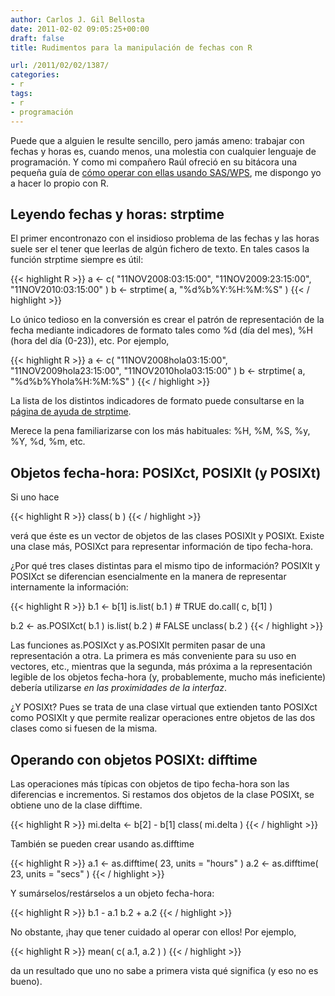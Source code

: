 ```yaml
---
author: Carlos J. Gil Bellosta
date: 2011-02-02 09:05:25+00:00
draft: false
title: Rudimentos para la manipulación de fechas con R

url: /2011/02/02/1387/
categories:
- r
tags:
- r
- programación
---
```


Puede que a alguien le resulte sencillo, pero jamás ameno: trabajar con fechas y horas es, cuando menos, una molestia con cualquier lenguaje de programación. Y como mi compañero Raúl ofreció en su bitácora una pequeña guía de [cómo operar con ellas usando SAS/WPS](http://analisisydecision.es/curso-de-lenguaje-sas-con-wps-funciones-fecha/), me dispongo yo a hacer lo propio con R.

## Leyendo fechas y horas: strptime



El primer encontronazo con el insidioso problema de las fechas y las horas suele ser el tener que leerlas de algún fichero de texto. En tales casos la función strptime siempre es útil:

{{< highlight R >}}
a <- c( "11NOV2008:03:15:00", "11NOV2009:23:15:00", "11NOV2010:03:15:00" )
b <- strptime( a, "%d%b%Y:%H:%M:%S" )
{{< / highlight >}}







Lo único tedioso en la conversión es crear el patrón de representación de la fecha mediante indicadores de formato tales como %d (día del mes), %H (hora del día (0-23)), etc. Por ejemplo,







{{< highlight R >}}
a <- c( "11NOV2008hola03:15:00", "11NOV2009hola23:15:00", "11NOV2010hola03:15:00" )
b <- strptime( a, "%d%b%Yhola%H:%M:%S" )
{{< / highlight >}}







La lista de los distintos indicadores de formato puede consultarse en la [página de ayuda de strptime](http://www.inside-r.org/r-doc/base/strptime).

Merece la pena familiarizarse con los más habituales: %H, %M, %S, %y, %Y, %d, %m, etc.



## Objetos fecha-hora: POSIXct, POSIXlt (y POSIXt)



Si uno hace


{{< highlight R >}}
class( b )
{{< / highlight >}}


verá que éste es un vector de objetos de las clases POSIXlt y POSIXt. Existe una clase más, POSIXct para representar información de tipo fecha-hora.

¿Por qué tres clases distintas para el mismo tipo de información? POSIXlt y POSIXct se diferencian esencialmente en la manera de representar internamente la información:


{{< highlight R >}}
b.1 <- b[1]
is.list( b.1 )           # TRUE
do.call( c, b[1] )

b.2 <- as.POSIXct( b.1 )
is.list( b.2 )            # FALSE
unclass( b.2 )
{{< / highlight >}}


Las funciones as.POSIXct y as.POSIXlt permiten pasar de una representación a otra. La primera es más conveniente para su uso en vectores, etc., mientras que la segunda, más próxima a la representación legible de los objetos fecha-hora (y, probablemente, mucho más ineficiente) debería utilizarse _en las proximidades de la interfaz_.

¿Y POSIXt? Pues se trata de una clase virtual que extienden tanto POSIXct como POSIXlt y que permite realizar operaciones entre objetos de las dos clases como si fuesen de la misma.



## Operando con objetos POSIXt: difftime



Las operaciones más típicas con objetos de tipo fecha-hora son las diferencias e incrementos. Si restamos dos objetos de la clase POSIXt, se obtiene uno de la clase difftime.


{{< highlight R >}}
mi.delta <- b[2] - b[1]
class( mi.delta )
{{< / highlight >}}


También se pueden crear usando as.difftime


{{< highlight R >}}
a.1 <- as.difftime( 23, units = "hours" )
a.2 <- as.difftime( 23, units = "secs" )
{{< / highlight >}}


Y sumárselos/restárselos a un objeto fecha-hora:


{{< highlight R >}}
b.1 - a.1
b.2 + a.2
{{< / highlight >}}


No obstante, ¡hay que tener cuidado al operar con ellos! Por ejemplo,


{{< highlight R >}}
mean( c( a.1, a.2 ) )
{{< / highlight >}}


da un resultado que uno no sabe a primera vista qué significa (y eso no es bueno).
